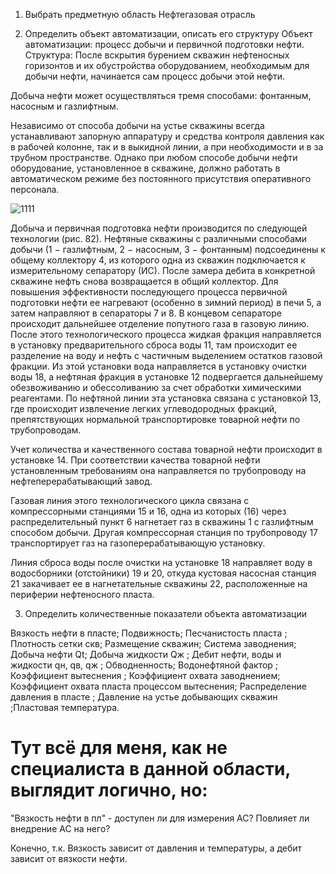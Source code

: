 1)	Выбрать предметную область
Нефтегазовая отрасль

2)	Определить объект автоматизации, описать его структуру
Объект автоматизации: процесс добычи и первичной подготовки нефти.
Структура:
После вскрытия бурением скважин нефтеносных горизонтов и их обустройства оборудованием, необходимым для добычи нефти, начинается сам процесс добычи этой нефти.

Добыча нефти может осуществляться тремя способами: фонтанным, насосным и газлифтным.

Независимо от способа добычи на устье скважины всегда устанавливают запорную аппаратуру и средства контроля давления как в рабочей колонне, так  и в выкидной линии, а при необходимости и в за трубном пространстве.
Однако  при любом способе добычи нефти оборудование, установленное в скважине, должно работать в автоматическом режиме  без постоянного присутствия оперативного персонала.

![1111](https://user-images.githubusercontent.com/81970311/193849961-776d25a7-dfa2-47ec-b0d8-75ab351462c9.png)

Добыча и первичная подготовка нефти производится по следующей технологии (рис. 82).
Нефтяные скважины с различными способами добычи (1 − газлифтным, 2 − насосным, 3 − фонтанным) подсоединены к общему коллектору 4, из которого одна из скважин подключается к измерительному сепаратору (ИС).
После замера дебита в конкретной скважине нефть снова возвращается в общий коллектор. Для повышения эффективности последующего процесса первичной подготовки нефти ее нагревают (особенно в зимний период) в печи 5, а затем направляют в сепараторы 7 и 8.
В концевом сепараторе происходит дальнейшее  отделение попутного газа в газовую линию.
После этого технологического процесса жидкая фракция направляется в установку  предварительного сброса воды 11, там происходит ее разделение на воду и нефть с частичным  выделением остатков газовой фракции. Из этой установки вода направляется в  установку  очистки  воды 18, а нефтяная фракция в установке 12 подвергается дальнейшему обезвоживанию и обессоливанию за счет обработки химическими реагентами.
  По нефтяной линии эта установка связана с установкой 13, где происходит  извлечение легких углеводородных фракций, препятствующих нормальной транспортировке товарной нефти по трубопроводам.

Учет количества и качественного состава товарной нефти происходит в установке 14. При соответствии качества товарной нефти установленным требованиям она направляется по трубопроводу  на нефтеперерабатывающий завод.

Газовая линия этого технологического цикла связана с компрессорными станциями 15 и 16, одна из которых (16)  через распределительный пункт 6 нагнетает газ в скважины 1 с газлифтным способом добычи. Другая компрессорная станция  по трубопроводу 17 транспортирует газ на газоперерабатывающую установку.

Линия сброса воды после очистки на установке 18 направляет воду в водосборники (отстойники) 19 и 20, откуда кустовая насосная станция 21 закачивает ее в нагнетательные скважины 22, расположенные на периферии нефтеносного пласта.




3) Определить количественные показатели объекта автоматизации

Вязкость нефти в пласте; Подвижность; Песчанистость пласта ; Плотность сетки скв; Размещение скважин; Система заводнения; Добыча нефти Qt; Добыча жидкости Qж ; Дебит нефти, воды и жидкости qн, qв, qж ; Обводненность; Водонефтяной фактор ; Коэффициент вытеснения ; Коэффициент охвата заводнением; Коэффициент охвата пласта процессом вытеснения; Распределение давления в пласте ; Давление на устье добывающих скважин ;Пластовая температура.


# Тут всё для меня, как не специалиста в данной области, выглядит логично, но:
"Вязкость нефти в пл" - доступен ли для измерения АС? Повлияет ли внедрение АС на него?

Конечно, т.к. Вязкость зависит от давления и температуры, а дебит зависит от вязкости нефти.
